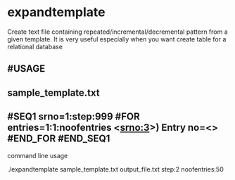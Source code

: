 # expandtemplate
Create text file containing repeated/incremental/decremental pattern from a given template. It is very useful especially when you want create table for a relational database

 #USAGE
---------------


sample_template.txt
----------------------------------------------------------
#SEQ1 srno=1:step:999
#FOR entries=1:1:noofentries
<<srno:3>>)  Entry no=<<entries>>
#END_FOR
#END_SEQ1
--------------------------------------------------------------

command line usage

./expandtemplate sample_template.txt output_file.txt step:2 noofentries:50
